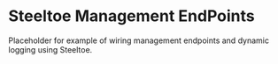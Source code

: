 # Steeltoe Management EndPoints

Placeholder for example of wiring management endpoints and dynamic logging using Steeltoe.
